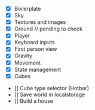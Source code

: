 - [x] Boilerplate
- [x] Sky
- [x] Textures and images
- [x] Ground // pending to check
- [x] Player
- [x] Keyboard inputs
- [x] First person view
- [x] Gravity
- [x] Movement
- [x] State management
- [x] Cubes
- [] Cube type selector (Hotbar)
- [] Save world in localstorage
- [] Build a house